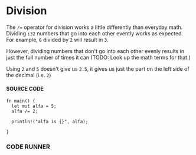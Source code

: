 # Division

The `/=` operator for division works a little
differently than everyday math. Dividing `i32`
numbers that go into each other evently works
as expected. For example, `6` divided by `2`
will result in `3`.

However, dividing numbers that don't go into
each other evenly results in just the full
number of times it can (TODO: Look up the
math terms for that.)

Using `2` and `5` doesn't give us `2.5`, it
gives us just the part on the left side of
the decimal (i.e. `2`)

#### SOURCE CODE

```rust, noplayground, EXAMPLE1
fn main() {
  let mut alfa = 5;
  alfa /= 2;

  println!("alfa is {}", alfa);

}
```

### CODE RUNNER

```rust, editable, CODE1

```
